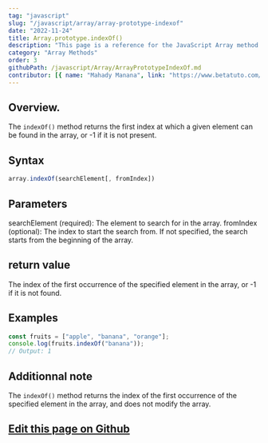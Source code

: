 ```yaml
---
tag: "javascript"
slug: "/javascript/array/array-prototype-indexof"
date: "2022-11-24"
title: Array.prototype.indexOf()
description: "This page is a reference for the JavaScript Array method Array.prototype.indexOf()."
category: "Array Methods"
order: 3
githubPath: /javascript/Array/ArrayPrototypeIndexOf.md
contributor: [{ name: "Mahady Manana", link: "https://www.betatuto.com/" }]
---
```




## Overview.

The `indexOf()` method returns the first index at which a given element can be found in the array, or -1 if it is not present.

## Syntax

```javascript
array.indexOf(searchElement[, fromIndex])
```

## Parameters

searchElement (required): The element to search for in the array.
fromIndex (optional): The index to start the search from. If not specified, the search starts from the beginning of the array.

## return value

The index of the first occurrence of the specified element in the array, or -1 if it is not found.

## Examples

```javascript
const fruits = ["apple", "banana", "orange"];
console.log(fruits.indexOf("banana"));
// Output: 1
```


## Additionnal note

The `indexOf()` method returns the index of the first occurrence of the specified element in the array, and does not modify the array.



## <a href="https://github.com/mahady-manana/betatuto-docs/tree/main/docs/javascript/Array/ArrayPrototypeIndexOf.md" target="_blank">Edit this page on Github</a>

